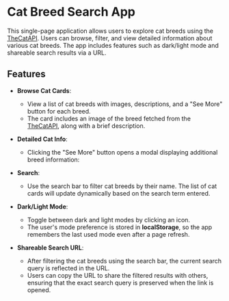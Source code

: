 # Cat Breed Search App

This single-page application allows users to explore cat breeds using the [TheCatAPI](https://thecatapi.com). Users can browse, filter, and view detailed information about various cat breeds. The app includes features such as dark/light mode and shareable search results via a URL.

## Features

- **Browse Cat Cards**:
  - View a list of cat breeds with images, descriptions, and a "See More" button for each breed.
  - The card includes an image of the breed fetched from the [TheCatAPI](https://thecatapi.com), along with a brief description.

- **Detailed Cat Info**:
  - Clicking the "See More" button opens a modal displaying additional breed information:

- **Search**:
  - Use the search bar to filter cat breeds by their name. The list of cat cards will update dynamically based on the search term entered.

- **Dark/Light Mode**:
  - Toggle between dark and light modes by clicking an icon.
  - The user's mode preference is stored in **localStorage**, so the app remembers the last used mode even after a page refresh.

- **Shareable Search URL**:
  - After filtering the cat breeds using the search bar, the current search query is reflected in the URL.
  - Users can copy the URL to share the filtered results with others, ensuring that the exact search query is preserved when the link is opened.
